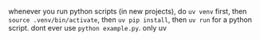 whenever you run python scripts (in new projects), do `uv venv` first, then `source .venv/bin/activate`, then `uv pip install`, then `uv run` for a python script. dont ever use `python example.py`. only uv
